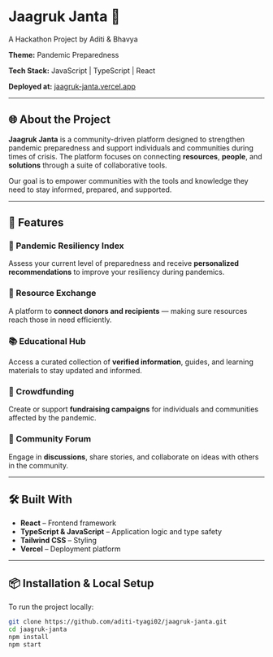 # Jaagruk Janta 🧩  
A Hackathon Project by Aditi & Bhavya  

**Theme:** Pandemic Preparedness  

**Tech Stack:** JavaScript | TypeScript | React 

**Deployed at:** [jaagruk-janta.vercel.app](https://jaagruk-janta.vercel.app/)

---

## 🌐 About the Project

**Jaagruk Janta** is a community-driven platform designed to strengthen pandemic preparedness and support individuals and communities during times of crisis. The platform focuses on connecting **resources**, **people**, and **solutions** through a suite of collaborative tools.

Our goal is to empower communities with the tools and knowledge they need to stay informed, prepared, and supported.

---

## 🚀 Features

### 🧪 Pandemic Resiliency Index  
Assess your current level of preparedness and receive **personalized recommendations** to improve your resiliency during pandemics.

### 🔁 Resource Exchange  
A platform to **connect donors and recipients** — making sure resources reach those in need efficiently.

### 📚 Educational Hub  
Access a curated collection of **verified information**, guides, and learning materials to stay updated and informed.

### 💸 Crowdfunding  
Create or support **fundraising campaigns** for individuals and communities affected by the pandemic.

### 💬 Community Forum  
Engage in **discussions**, share stories, and collaborate on ideas with others in the community.

---

## 🛠️ Built With

- **React** – Frontend framework
- **TypeScript & JavaScript** – Application logic and type safety
- **Tailwind CSS** – Styling
- **Vercel** – Deployment platform

---

## 📦 Installation & Local Setup

To run the project locally:

```bash
git clone https://github.com/aditi-tyagi02/jaagruk-janta.git
cd jaagruk-janta
npm install
npm start
